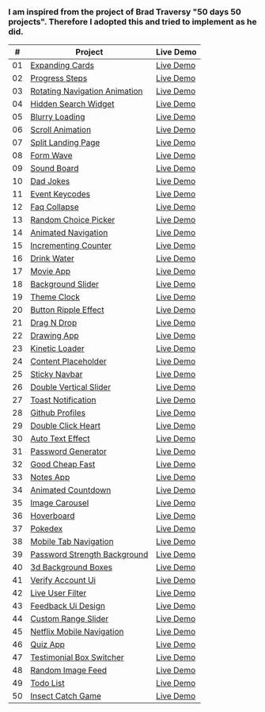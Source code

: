 <h3>I am inspired from the project of Brad Traversy "50 days 50 projects".
Therefore I adopted this and tried to implement as he did.</h3>

|  #  | Project                                                                                                                     | Live Demo                                                                         |
| :-: | --------------------------------------------------------------------------------------------------------------------------- | --------------------------------------------------------------------------------- |
| 01  | [Expanding Cards](https://github.com/MahamTahir31/50-Days-JS-Projects/tree/main/Project-1)                                  | [Live Demo](https://50projects50days.com/projects/expanding-cards/)               |
| 02  | [Progress Steps](https://github.com/MahamTahir31/50-Days-JS-Projects/tree/main/Project-2)                                   | [Live Demo](https://50projects50days.com/projects/progress-steps/)                |
| 03  | [Rotating Navigation Animation](https://github.com/MahamTahir31/50-Days-JS-Projects/tree/main/Project-3)                    | [Live Demo](https://50projects50days.com/projects/rotating-navigation-animation/) |
| 04  | [Hidden Search Widget](https://github.com/MahamTahir31/50-Days-JS-Projects/tree/main/Project-4)                             | [Live Demo](https://50projects50days.com/projects/hidden-search-widget/)          |
| 05  | [Blurry Loading](https://github.com/MahamTahir31/50-Days-JS-Projects/tree/main/Project-5)                                   | [Live Demo](https://50projects50days.com/projects/blurry-loading/)                |
| 06  | [Scroll Animation](https://github.com/MahamTahir31/50-Days-JS-Projects/tree/main/Project-6)                                 | [Live Demo](https://50projects50days.com/projects/scroll-animation/)              |
| 07  | [Split Landing Page](https://github.com/MahamTahir31/50-Days-JS-Projects/tree/main/Project-7)                               | [Live Demo](https://50projects50days.com/projects/split-landing-page/)            |
| 08  | [Form Wave](https://github.com/MahamTahir31/50-Days-JS-Projects/tree/main/Project-8)                                        | [Live Demo](https://50projects50days.com/projects/form-wave/)                     |
| 09  | [Sound Board](https://github.com/MahamTahir31/50-Days-JS-Projects/tree/main/Project-9)                                      | [Live Demo](https://50projects50days.com/projects/sound-board/)                   |
| 10  | [Dad Jokes](https://github.com/MahamTahir31/50-Days-JS-Projects/tree/main/Project-10)                                       | [Live Demo](https://50projects50days.com/projects/dad-jokes/)                     |
| 11  | [Event Keycodes](https://github.com/MahamTahir31/50-Days-JS-Projects/tree/main/Project-11)                                  | [Live Demo](https://50projects50days.com/projects/event-keycodes/)                |
| 12  | [Faq Collapse](https://github.com/MahamTahir31/50-Days-JS-Projects/tree/main/Project-12)                                    | [Live Demo](https://50projects50days.com/projects/faq-collapse/)                  |
| 13  | [Random Choice Picker](https://github.com/MahamTahir31/50-Days-JS-Projects/tree/main/Project-13)                            | [Live Demo](https://50projects50days.com/projects/random-choice-picker/)          |
| 14  | [Animated Navigation](https://github.com/MahamTahir31/50-Days-JS-Projects/tree/main/Project-14)                             | [Live Demo](https://50projects50days.com/projects/animated-navigation/)           |
| 15  | [Incrementing Counter](https://github.com/MahamTahir31/50-Days-JS-Projects/tree/main/Project-15)                            | [Live Demo](https://50projects50days.com/projects/incrementing-counter/)          |
| 16  | [Drink Water](https://github.com/MahamTahir31/50-Days-JS-Projects/tree/main/Project-16)                                     | [Live Demo](https://50projects50days.com/projects/drink-water/)                   |
| 17  | [Movie App](https://github.com/MahamTahir31/50-Days-JS-Projects/tree/main/Project-17)                                       | [Live Demo](https://50projects50days.com/projects/movie-app/)                     |
| 18  | [Background Slider](https://github.com/MahamTahir31/50-Days-JS-Projects/tree/main/Project-18)                               | [Live Demo](https://50projects50days.com/projects/background-slider/)             |
| 19  | [Theme Clock](https://github.com/bradtraversy/50projects50days/tree/master/theme-clock)                                     | [Live Demo](https://50projects50days.com/projects/theme-clock/)                   |
| 20  | [Button Ripple Effect](https://github.com/MahamTahir31/50-Days-JS-Projects/tree/main/Project-20)                            | [Live Demo](https://50projects50days.com/projects/button-ripple-effect/)          |
| 21  | [Drag N Drop](https://github.com/MahamTahir31/50-Days-JS-Projects/tree/main/Project-21)                                     | [Live Demo](https://50projects50days.com/projects/drag-n-drop/)                   |
| 22  | [Drawing App](https://github.com/MahamTahir31/50-Days-JS-Projects/tree/main/Project-22)                                     | [Live Demo](https://50projects50days.com/projects/drawing-app/)                   |
| 23  | [Kinetic Loader](https://github.com/bradtraversy/50projects50days/tree/master/kinetic-loader)                               | [Live Demo](https://50projects50days.com/projects/kinetic-loader/)                |
| 24  | [Content Placeholder](https://github.com/bradtraversy/50projects50days/tree/master/content-placeholder)                     | [Live Demo](https://50projects50days.com/projects/content-placeholder/)           |
| 25  | [Sticky Navbar](https://github.com/bradtraversy/50projects50days/tree/master/sticky-navigation)                                 | [Live Demo](https://50projects50days.com/projects/sticky-navbar/)                 |
| 26  | [Double Vertical Slider](https://github.com/bradtraversy/50projects50days/tree/master/double-vertical-slider)               | [Live Demo](https://50projects50days.com/projects/double-vertical-slider/)        |
| 27  | [Toast Notification](https://github.com/bradtraversy/50projects50days/tree/master/toast-notification)                       | [Live Demo](https://50projects50days.com/projects/toast-notification/)            |
| 28  | [Github Profiles](https://github.com/bradtraversy/50projects50days/tree/master/github-profiles)                             | [Live Demo](https://50projects50days.com/projects/github-profiles/)               |
| 29  | [Double Click Heart](https://github.com/bradtraversy/50projects50days/tree/master/double-click-heart)                       | [Live Demo](https://50projects50days.com/projects/double-click-heart/)            |
| 30  | [Auto Text Effect](https://github.com/bradtraversy/50projects50days/tree/master/auto-text-effect)                           | [Live Demo](https://50projects50days.com/projects/auto-text-effect/)              |
| 31  | [Password Generator](https://github.com/bradtraversy/50projects50days/tree/master/password-generator)                       | [Live Demo](https://50projects50days.com/projects/password-generator/)            |
| 32  | [Good Cheap Fast](https://github.com/bradtraversy/50projects50days/tree/master/good-cheap-fast)                             | [Live Demo](https://50projects50days.com/projects/good-cheap-fast/)               |
| 33  | [Notes App](https://github.com/bradtraversy/50projects50days/tree/master/notes-app)                                         | [Live Demo](https://50projects50days.com/projects/notes-app/)                     |
| 34  | [Animated Countdown](https://github.com/bradtraversy/50projects50days/tree/master/animated-countdown)                       | [Live Demo](https://50projects50days.com/projects/animated-countdown/)            |
| 35  | [Image Carousel](https://github.com/bradtraversy/50projects50days/tree/master/image-carousel)                               | [Live Demo](https://50projects50days.com/projects/image-carousel/)                |
| 36  | [Hoverboard](https://github.com/bradtraversy/50projects50days/tree/master/hoverboard)                                       | [Live Demo](https://50projects50days.com/projects/hoverboard/)                    |
| 37  | [Pokedex](https://github.com/bradtraversy/50projects50days/tree/master/pokedex)                                             | [Live Demo](https://50projects50days.com/projects/pokedex/)                       |
| 38  | [Mobile Tab Navigation](https://github.com/bradtraversy/50projects50days/tree/master/mobile-tab-navigation)                 | [Live Demo](https://50projects50days.com/projects/mobile-tab-navigation/)         |
| 39  | [Password Strength Background](https://github.com/bradtraversy/50projects50days/tree/master/password-strength-background)   | [Live Demo](https://50projects50days.com/projects/password-strength-background/)  |
| 40  | [3d Background Boxes](https://github.com/bradtraversy/50projects50days/tree/master/3d-boxes-background)                     | [Live Demo](https://50projects50days.com/projects/3d-background-boxes/)           |
| 41  | [Verify Account Ui](https://github.com/bradtraversy/50projects50days/tree/master/verify-account-ui)                         | [Live Demo](https://50projects50days.com/projects/verify-account-ui/)             |
| 42  | [Live User Filter](https://github.com/bradtraversy/50projects50days/tree/master/live-user-filter)                           | [Live Demo](https://50projects50days.com/projects/live-user-filter/)              |
| 43  | [Feedback Ui Design](https://github.com/bradtraversy/50projects50days/tree/master/feedback-ui-design)                       | [Live Demo](https://50projects50days.com/projects/feedback-ui-design/)            |
| 44  | [Custom Range Slider](https://github.com/bradtraversy/50projects50days/tree/master/custom-range-slider)                     | [Live Demo](https://50projects50days.com/projects/custom-range-slider/)           |
| 45  | [Netflix Mobile Navigation](https://github.com/bradtraversy/50projects50days/tree/master/netflix-mobile-navigation)         | [Live Demo](https://50projects50days.com/projects/netflix-mobile-navigation/)     |
| 46  | [Quiz App](https://github.com/bradtraversy/50projects50days/tree/master/quiz-app)                                           | [Live Demo](https://50projects50days.com/projects/quiz-app/)                      |
| 47  | [Testimonial Box Switcher](https://github.com/bradtraversy/50projects50days/tree/master/testimonial-box-switcher)           | [Live Demo](https://50projects50days.com/projects/testimonial-box-switcher/)      |
| 48  | [Random Image Feed](https://github.com/bradtraversy/50projects50days/tree/master/random-image-generator)                         | [Live Demo](https://50projects50days.com/projects/random-image-feed/)             |
| 49  | [Todo List](https://github.com/bradtraversy/50projects50days/tree/master/todo-list)                                         | [Live Demo](https://50projects50days.com/projects/todo-list/)                     |
| 50  | [Insect Catch Game](https://github.com/bradtraversy/50projects50days/tree/master/insect-catch-game)                         | [Live Demo](https://50projects50days.com/projects/insect-catch-game/)             |

